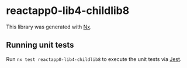 # reactapp0-lib4-childlib8

This library was generated with [Nx](https://nx.dev).

## Running unit tests

Run `nx test reactapp0-lib4-childlib8` to execute the unit tests via [Jest](https://jestjs.io).
